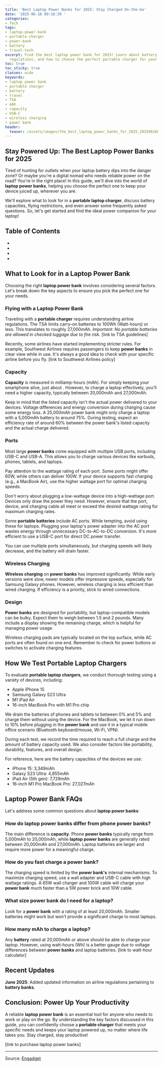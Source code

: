 ```yaml
---
title: 'Best Laptop Power Banks for 2025: Stay Charged On-the-Go'
date: '2025-06-16 09:16:39 '
categories:
- Tech
tags:
- laptop-power-bank
- portable-charger
- power-bank
- battery
- travel-tech
excerpt: Find the best laptop power bank for 2025! Learn about battery capacity, airline
  regulations, and how to choose the perfect portable charger for your needs.
toc: true
toc_sticky: true
classes: wide
keywords:
- laptop power bank
- portable charger
- battery
- travel
- TSA
- mAh
- capacity
- USB-C
- wireless charging
- power bank
header:
  teaser: /assets/images/the_best_laptop_power_banks_for_2025_20250616091639.jpg
---
```


## Stay Powered Up: The Best Laptop Power Banks for 2025

Tired of hunting for outlets when your laptop battery dips into the danger zone? Or maybe you're a digital nomad who needs reliable power on the road? You're in the right place! In this guide, we'll dive into the world of **laptop power banks**, helping you choose the perfect one to keep your device juiced up, wherever you are.

We'll explore what to look for in a **portable laptop charger**, discuss battery capacities, flying restrictions, and even answer some frequently asked questions. So, let's get started and find the ideal power companion for your laptop!

## Table of Contents

*   
*   
*   
*   

## What to Look for in a Laptop Power Bank

Choosing the right **laptop power bank** involves considering several factors. Let's break down the key aspects to ensure you pick the perfect one for your needs.

### Flying with a Laptop Power Bank

Traveling with a **portable charger** requires understanding airline regulations. The TSA limits carry-on batteries to 100Wh (Watt-hours) or less. This translates to roughly 27,000mAh. *Important: No portable batteries are allowed in checked luggage due to fire risk.* [link to TSA guidelines]

Recently, some airlines have started implementing stricter rules. For example, Southwest Airlines requires passengers to keep **power banks** in clear view while in use. It's always a good idea to check with your specific airline before you fly. [link to Southwest Airlines policy]

### Capacity

**Capacity** is measured in milliamp-hours (mAh). For simply keeping your smartphone alive, just about . However, to charge a laptop effectively, you'll need a higher capacity, typically between 20,000mAh and 27,000mAh.

Keep in mind that the listed capacity isn't the actual power delivered to your devices. Voltage differences and energy conversion during charging cause some energy loss. A 25,000mAh power bank might only charge a laptop with a 5,000mAh battery to around 75%. During testing, expect an efficiency rate of around 60% between the power bank's listed capacity and the actual charge delivered.

### Ports

Most large **power banks** come equipped with multiple USB ports, including USB-C and USB-A. This allows you to charge various devices like earbuds, phones, tablets, and laptops.

Pay attention to the wattage rating of each port. Some ports might offer 60W, while others can deliver 100W. If your device supports fast charging (e.g., a MacBook Air), use the higher wattage port for optimal charging speeds.

Don't worry about plugging a low-wattage device into a high-wattage port. Devices only draw the power they need. However, ensure that the port, device, and charging cable all meet or exceed the desired wattage rating for maximum charging rates.

Some **portable batteries** include AC ports. While tempting, avoid using these for laptops. Plugging your laptop's power adapter into the AC port wastes energy through unnecessary DC-to-AC-to-DC conversion. It's more efficient to use a USB-C port for direct DC power transfer.

You can use multiple ports simultaneously, but charging speeds will likely decrease, and the battery will drain faster.

### Wireless Charging

**Wireless charging** on **power banks** has improved significantly. While early versions were slow, newer models offer impressive speeds, especially for Samsung Galaxy phones. However, wireless charging is less efficient than wired charging. If efficiency is a priority, stick to wired connections.

### Design

**Power banks** are designed for portability, but laptop-compatible models can be bulky. Expect them to weigh between 1.5 and 2 pounds. Many include a display showing the remaining charge, which is helpful for managing power usage.

Wireless charging pads are typically located on the top surface, while AC ports are often found on one end. Remember to check for power buttons or switches to activate charging features.

## How We Test Portable Laptop Chargers

To evaluate **portable laptop chargers**, we conduct thorough testing using a variety of devices, including:

*   Apple iPhone 15
*   Samsung Galaxy S23 Ultra
*   M1 iPad Air
*   16-inch MacBook Pro with M1 Pro chip

We drain the batteries of phones and tablets to between 0% and 5% and charge them without using the device. For the MacBook, we let it run down to 10% before plugging in the **power bank** and use it in a typical mobile office scenario (Bluetooth keyboard/mouse, Wi-Fi, VPN).

During each test, we record the time required to reach a full charge and the amount of battery capacity used. We also consider factors like portability, durability, features, and overall design.

For reference, here are the battery capacities of the devices we use:

*   iPhone 15: 3,349mAh
*   Galaxy S23 Ultra: 4,855mAh
*   iPad Air (5th gen): 7,729mAh
*   16-inch M1 Pro MacBook Pro: 27,027mAh

## Laptop Power Bank FAQs

Let's address some common questions about **laptop power banks**:

### How do laptop power banks differ from phone power banks?

The main difference is **capacity**. Phone **power banks** typically range from 5,000mAh to 20,000mAh, while **laptop power banks** are generally rated between 20,000mAh and 27,000mAh. Laptop batteries are larger and require more power for a meaningful charge.

### How do you fast charge a power bank?

The charging speed is limited by the **power bank's** internal mechanisms. To maximize charging speed, use a wall adapter and USB-C cable with high wattage ratings. A 65W wall charger and 100W cable will charge your **power bank** much faster than a 5W power brick and 10W cable.

### What size power bank do I need for a laptop?

Look for a **power bank** with a rating of at least 20,000mAh. Smaller batteries might work but won't provide a significant charge to most laptops.

### How many mAh to charge a laptop?

Any **battery** rated at 20,000mAh or above should be able to charge your laptop. However, using watt-hours (Wh) is a better gauge due to voltage differences between **power banks** and laptop batteries. [link to watt-hour calculator]

## Recent Updates

**June 2025**: Added updated information on airline regulations pertaining to **battery banks**.

## Conclusion: Power Up Your Productivity

A reliable **laptop power bank** is an essential tool for anyone who needs to work or play on the go. By understanding the key factors discussed in this guide, you can confidently choose a **portable charger** that meets your specific needs and keeps your laptop powered up, no matter where life takes you. Stay charged, stay productive!

[link to purchase laptop power banks]

---

Source: [Engadget](https://www.engadget.com/computing/accessories/best-laptop-power-bank-120040388.html?src=rss)